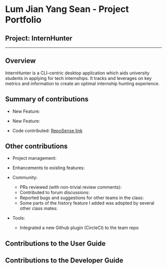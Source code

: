# Lum Jian Yang Sean - Project Portfolio

## Project: InternHunter

---

## Overview

InternHunter is a CLI-centric desktop application which aids university students in applying for tech internships.
It tracks and leverages on key metrics and information to create an optimal internship hunting experience.

## Summary of contributions

* New Feature: 

* New Feature:

* Code contributed: [RepoSense link]()

## Other contributions

* Project management:

* Enhancements to existing features:

* Community:
  * PRs reviewed (with non-trivial review comments): 
  * Contributed to forum discussions:
  * Reported bugs and suggestions for other teams in the class:
  * Some parts of the history feature I added was adopted by several other class mates:

* Tools:
  * Integrated a new Github plugin (CircleCI) to the team repo

## Contributions to the User Guide

    
## Contributions to the Developer Guide
